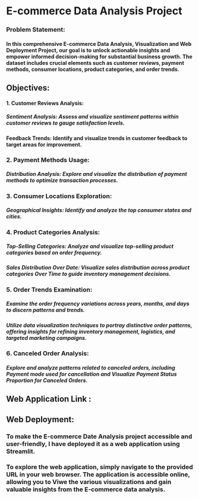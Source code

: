 # E-commerce Data Analysis Project

### Problem Statement:

#### In this comprehensive E-commerce Data Analysis, Visualization and Web Deployment Project, our goal is to unlock actionable insights and empower informed decision-making for substantial business growth. The dataset includes crucial elements such as customer reviews, payment methods, consumer locations, product categories, and order trends.

## Objectives:

#### 1. Customer Reviews Analysis:
##### Sentiment Analysis: Assess and visualize sentiment patterns within customer reviews to gauge satisfaction levels.
#### Feedback Trends: Identify and visualize trends in customer feedback to target areas for improvement.

### 2. Payment Methods Usage:
##### Distribution Analysis: Explore and visualize the distribution of payment methods to optimize transaction processes.

### 3. Consumer Locations Exploration:
##### Geographical Insights: Identify and analyze the top consumer states and cities.

### 4. Product Categories Analysis: 
##### Top-Selling Categories: Analyze and visualize top-selling product categories based on order frequency.
##### Sales Distribution Over Date: Visualize sales distribution across product categories Over Time to guide inventory management decisions.

### 5. Order Trends Examination:
##### Examine the order frequency variations across years, months, and days to discern patterns and trends.
##### Utilize data visualization techniques to portray distinctive order patterns, offering insights for refining inventory management, logistics, and targeted marketing campaigns.

### 6. Canceled Order Analysis:
##### Explore and analyze patterns related to canceled orders, including Payment mode used for cancellation and Visualize Payment Status Proportion for Canceled Orders.

## Web Application Link : 

## Web Deployment: 
### To make the E-commerce Date Analysis project accessible and user-friendly, I have deployed it as a web application using Streamlit.
### To explore the web application, simply navigate to the provided URL in your web browser. The application is accessible online, allowing you to Viwe the various visualizations and gain valuable insights from the E-commerce data analysis.

